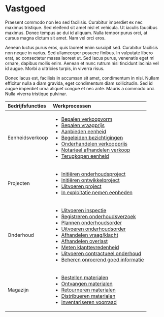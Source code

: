 # Vastgoed

Praesent commodo non leo sed facilisis. Curabitur imperdiet ex nec maximus tristique. Sed eleifend sit amet nisl et vehicula. Ut iaculis faucibus maximus. Donec tempus ac dui id aliquam. Nulla tempor purus orci, at cursus magna dictum sit amet. Nam vel orci eros.

Aenean luctus purus eros, quis laoreet enim suscipit sed. Curabitur facilisis non neque in varius. Sed ullamcorper posuere finibus. In vulputate libero erat, ac consectetur massa laoreet ut. Sed lacus purus, venenatis eget mi ornare, dapibus mollis enim. Aenean et nunc rutrum nisl tincidunt lacinia vel id augue. Morbi a ultricies turpis, in viverra risus.

Donec lacus est, facilisis in accumsan sit amet, condimentum in nisi. Nullam efficitur nulla a diam gravida, eget condimentum diam sollicitudin. Sed id augue imperdiet urna aliquet congue et nec ante. Mauris a commodo orci. Nulla viverra tristique pulvinar.

Bedrijfsfuncties | Werkprocessen
:--- | :---
Eenheidsverkoop | <ul><li>[Bepalen verkoopvorm](bepalen-verkoopvorm.md)</li><li>[Bepalen vraagprijs](bepalen-vraagprijs.md)</li><li>[Aanbieden eenheid](aanbieden-eenheid.md)</li><li>[Begeleiden bezichtigingen](begeleiden-bezichtigingen.md)</li><li>[Onderhandelen verkoopprijs](onderhandelen-verkoopprijs.md)</li><li>[Notarieel afhandelen verkoop](notarieel-afhandelen-verkoop.md)</li><li>[Terugkopen eenheid](terugkopen-eenheid.md)</li></ul>
Projecten | <ul><li>[Initiëren onderhoudsproject](initieren-onderhoudsproject.md)</li><li>[Initiëren ontwikkelproject](initieren-ontwikkelproject.md)</li><li>[Uitvoeren project](uitvoeren-project.md)</li><li>[In exploitatie nemen eenheden](in-exploitatie-nemen-eenheden.md)</li></ul>
Onderhoud | <ul><li>[Uitvoeren inspectie](uitvoeren-inspectie.md)</li><li>[Registreren onderhoudsverzoek](registreren-onderhoudsverzoek.md)</li><li>[Plannen onderhoudsorder](Plannen-onderhoudsorder.md)</li><li>[Uitvoeren onderhoudsorder](uitvoeren-onderhoudsorder.md)</li><li>[Afhandelen vraag/klacht](Afhandelen-vraag/klacht.md)</li><li>[Afhandelen overlast](afhandelen-overlast.md)</li><li>[Meten klanttevredenheid](meten-klanttevredenheid.md)</li><li>[Uitvoeren contractueel onderhoud](uitvoeren-contractueel-onderhoud.md)</li><li>[Beheren onroerend goed informatie](Beheren-onroerend-goed-informatie.md)</li></ul>
Magazijn | <ul><li>[Bestellen materialen](bestellen-materialen.md)</li><li>[Ontvangen materialen](ontvangen-materialen.md)</li><li>[Retourneren materialen](retourneren-materialen.md)</li><li>[Distribueren materialen](distribueren-materialen.md)</li><li>[Inventariseren voorraad](inventariseren-voorraad.md)</li></ul>
<!--stackedit_data:
eyJoaXN0b3J5IjpbMTA5MDUyMDEzNV19
-->